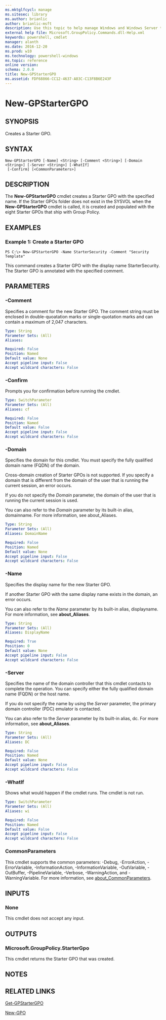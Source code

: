 ```yaml
---
ms.mktglfcycl: manage
ms.sitesec: library
ms.author: brianlic
author: brianlic-msft
description: Use this topic to help manage Windows and Windows Server technologies with Windows PowerShell.
external help file: Microsoft.GroupPolicy.Commands.dll-Help.xml
keywords: powershell, cmdlet
manager: alanth
ms.date: 2016-12-20
ms.prod: w10
ms.technology: powershell-windows
ms.topic: reference
online version: 
schema: 2.0.0
title: New-GPStarterGPO
ms.assetid: FDF68866-CC12-4637-A83C-C13F8B6E243F
---
```


# New-GPStarterGPO

## SYNOPSIS
Creates a Starter GPO.

## SYNTAX

```
New-GPStarterGPO [-Name] <String> [-Comment <String>] [-Domain <String>] [-Server <String>] [-WhatIf]
 [-Confirm] [<CommonParameters>]
```

## DESCRIPTION
The **New-GPStarterGPO** cmdlet creates a Starter GPO with the specified name.
If the Starter GPOs folder does not exist in the SYSVOL when the **New-GPStarterGPO** cmdlet is called, it is created and populated with the eight Starter GPOs that ship with Group Policy.

## EXAMPLES

### Example 1: Create a Starter GPO
```
PS C:\> New-GPStarterGPO -Name StarterSecurity -Comment "Security Template"
```

This command creates a Starter GPO with the display name StarterSecurity.
The Starter GPO is annotated with the specified comment.

## PARAMETERS

### -Comment
Specifies a comment for the new Starter GPO.
The comment string must be enclosed in double-quoatation marks or single-quotation marks and can contain a maximum of 2,047 characters.

```yaml
Type: String
Parameter Sets: (All)
Aliases: 

Required: False
Position: Named
Default value: None
Accept pipeline input: False
Accept wildcard characters: False
```

### -Confirm
Prompts you for confirmation before running the cmdlet.

```yaml
Type: SwitchParameter
Parameter Sets: (All)
Aliases: cf

Required: False
Position: Named
Default value: False
Accept pipeline input: False
Accept wildcard characters: False
```

### -Domain
Specifies the domain for this cmdlet.
You must specify the fully qualified domain name (FQDN) of the domain.

Cross-domain creation of Starter GPOs is not supported.
If you specify a domain that is different from the domain of the user that is running the current session, an error occurs.

If you do not specify the *Domain* parameter, the domain of the user that is running the current session is used.

You can also refer to the *Domain* parameter by its built-in alias, domainname.
For more information, see about_Aliases.

```yaml
Type: String
Parameter Sets: (All)
Aliases: DomainName

Required: False
Position: Named
Default value: None
Accept pipeline input: False
Accept wildcard characters: False
```

### -Name
Specifies the display name for the new Starter GPO.

If another Starter GPO with the same display name exists in the domain, an error occurs.

You can also refer to the *Name* parameter by its built-in alias, displayname.
For more information, see **about_Aliases**.

```yaml
Type: String
Parameter Sets: (All)
Aliases: DisplayName

Required: True
Position: 0
Default value: None
Accept pipeline input: False
Accept wildcard characters: False
```

### -Server
Specifies the name of the domain controller that this cmdlet contacts to complete the operation.
You can specify either the fully qualified domain name (FQDN) or the host name.

If you do not specify the name by using the *Server* parameter, the primary domain controller (PDC) emulator is contacted.

You can also refer to the *Server* parameter by its built-in alias, dc.
For more information, see **about_Aliases**.

```yaml
Type: String
Parameter Sets: (All)
Aliases: DC

Required: False
Position: Named
Default value: None
Accept pipeline input: False
Accept wildcard characters: False
```

### -WhatIf
Shows what would happen if the cmdlet runs.
The cmdlet is not run.

```yaml
Type: SwitchParameter
Parameter Sets: (All)
Aliases: wi

Required: False
Position: Named
Default value: False
Accept pipeline input: False
Accept wildcard characters: False
```

### CommonParameters
This cmdlet supports the common parameters: -Debug, -ErrorAction, -ErrorVariable, -InformationAction, -InformationVariable, -OutVariable, -OutBuffer, -PipelineVariable, -Verbose, -WarningAction, and -WarningVariable. For more information, see [about_CommonParameters](http://go.microsoft.com/fwlink/?LinkID=113216).

## INPUTS

### None
This cmdlet does not accept any input.

## OUTPUTS

### Microsoft.GroupPolicy.StarterGpo
This cmdlet returns the Starter GPO that was created.

## NOTES

## RELATED LINKS

[Get-GPStarterGPO](./Get-GPStarterGPO.md)

[New-GPO](./New-GPO.md)

